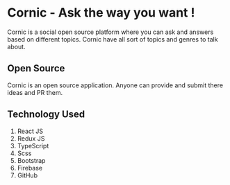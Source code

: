 # Cornic - Ask the way you want !

Cornic is a social open source platform where you can ask and answers based on different topics. 
Cornic have all sort of topics and genres to talk about.


## Open Source

Cornic is an open source application. Anyone can provide and submit there ideas and PR them.

## Technology Used

1. React JS
2. Redux JS
3. TypeScript
4. Scss
5. Bootstrap
6. Firebase
7. GitHub


